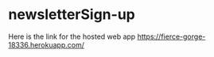 # newsletterSign-up
Here is the link for the hosted web app
https://fierce-gorge-18336.herokuapp.com/
